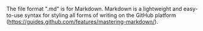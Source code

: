 The file format ".md" is for Markdown. Markdown is a lightweight and easy-to-use syntax for styling all forms of writing on the GitHub platform (https://guides.github.com/features/mastering-markdown/).

